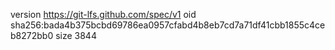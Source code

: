 version https://git-lfs.github.com/spec/v1
oid sha256:bada4b375bcbd69786ea0957cfabd4b8eb7cd7a71df41cbb1855c4ceb8272bb0
size 3844
